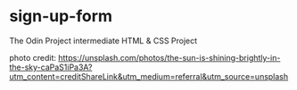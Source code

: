 # sign-up-form
The Odin Project intermediate HTML &amp; CSS Project


photo credit: https://unsplash.com/photos/the-sun-is-shining-brightly-in-the-sky-caPaS1iPa3A?utm_content=creditShareLink&utm_medium=referral&utm_source=unsplash 